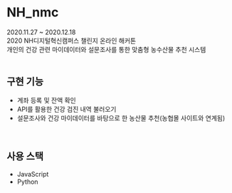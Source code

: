 # NH_nmc
2020.11.27 ~ 2020.12.18<br>
2020 NH디지털혁신캠퍼스 챌린지 온라인 해커톤<br>
개인의 건강 관련 마이데이터와 설문조사를 통한 맞춤형 농수산물 추천 시스템
<br><br>

## 구현 기능
- 계좌 등록 및 잔액 확인
- API를 활용한 건강 검진 내역 불러오기
- 설문조사와 건강 마이데이터를 바탕으로 한 농산물 추천(농협몰 사이트와 연계됨)
<br>

## 사용 스택
- JavaScript
- Python
